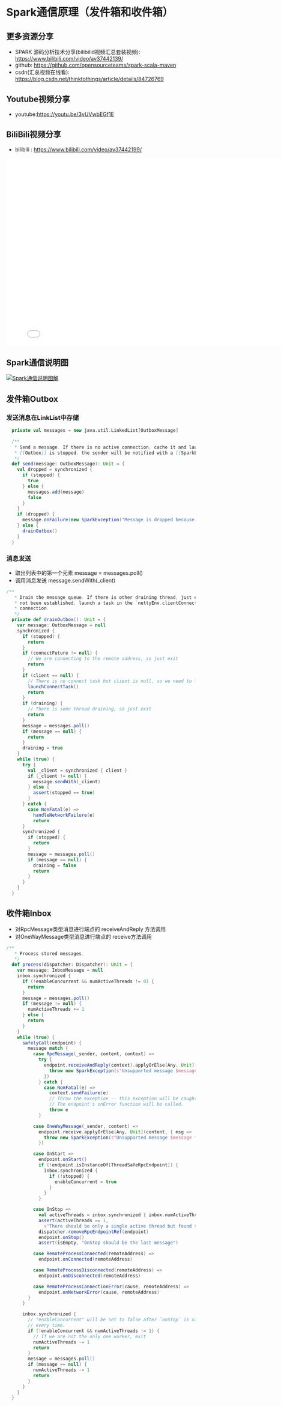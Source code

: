 # Spark通信原理（发件箱和收件箱）

## 更多资源分享
- SPARK 源码分析技术分享(bilibilid视频汇总套装视频): https://www.bilibili.com/video/av37442139/
- github: https://github.com/opensourceteams/spark-scala-maven
- csdn(汇总视频在线看): https://blog.csdn.net/thinktothings/article/details/84726769

## Youtube视频分享
- youtube:https://youtu.be/3vUVwbEGf1E​

## BiliBili视频分享
- bilibili : https://www.bilibili.com/video/av37442199/

<iframe   width="800" height="500" src="//player.bilibili.com/player.html?aid=37442199&page=1" scrolling="no" border="0" frameborder="no" framespacing="0" allowfullscreen="true"> </iframe>


## Spark通信说明图
[![Spark通信说明图解](https://github.com/opensourceteams/spark-scala-maven/blob/master/md/images/spark/Spark%E9%80%9A%E4%BF%A1(%E6%94%B6%E4%BB%B6%E7%AE%B1%E5%92%8C%E5%8F%91%E4%BB%B6%E7%AE%B1).png "Spark通信说明图解")](https://github.com/opensourceteams/spark-scala-maven/blob/master/md/images/spark/Spark%E9%80%9A%E4%BF%A1(%E6%94%B6%E4%BB%B6%E7%AE%B1%E5%92%8C%E5%8F%91%E4%BB%B6%E7%AE%B1).png "Spark通信说明图解")

## 发件箱Outbox
### 发送消息在LinkList中存储

```scala
  private val messages = new java.util.LinkedList[OutboxMessage]
  
  /**
   * Send a message. If there is no active connection, cache it and launch a new connection. If
   * [[Outbox]] is stopped, the sender will be notified with a [[SparkException]].
   */
  def send(message: OutboxMessage): Unit = {
    val dropped = synchronized {
      if (stopped) {
        true
      } else {
        messages.add(message)
        false
      }
    }
    if (dropped) {
      message.onFailure(new SparkException("Message is dropped because Outbox is stopped"))
    } else {
      drainOutbox()
    }
  }
```


### 消息发送
- 取出列表中的第一个元素 message = messages.poll()
- 调用消息发送 message.sendWith(_client)

```scala
/**
   * Drain the message queue. If there is other draining thread, just exit. If the connection has
   * not been established, launch a task in the `nettyEnv.clientConnectionExecutor` to setup the
   * connection.
   */
  private def drainOutbox(): Unit = {
    var message: OutboxMessage = null
    synchronized {
      if (stopped) {
        return
      }
      if (connectFuture != null) {
        // We are connecting to the remote address, so just exit
        return
      }
      if (client == null) {
        // There is no connect task but client is null, so we need to launch the connect task.
        launchConnectTask()
        return
      }
      if (draining) {
        // There is some thread draining, so just exit
        return
      }
      message = messages.poll()
      if (message == null) {
        return
      }
      draining = true
    }
    while (true) {
      try {
        val _client = synchronized { client }
        if (_client != null) {
          message.sendWith(_client)
        } else {
          assert(stopped == true)
        }
      } catch {
        case NonFatal(e) =>
          handleNetworkFailure(e)
          return
      }
      synchronized {
        if (stopped) {
          return
        }
        message = messages.poll()
        if (message == null) {
          draining = false
          return
        }
      }
    }
  }
```

## 收件箱Inbox
- 对RpcMessage类型消息进行端点的 receiveAndReply 方法调用
- 对OneWayMessage类型消息进行端点的 receive方法调用

```scala
/**
   * Process stored messages.
   */
  def process(dispatcher: Dispatcher): Unit = {
    var message: InboxMessage = null
    inbox.synchronized {
      if (!enableConcurrent && numActiveThreads != 0) {
        return
      }
      message = messages.poll()
      if (message != null) {
        numActiveThreads += 1
      } else {
        return
      }
    }
    while (true) {
      safelyCall(endpoint) {
        message match {
          case RpcMessage(_sender, content, context) =>
            try {
              endpoint.receiveAndReply(context).applyOrElse[Any, Unit](content, { msg =>
                throw new SparkException(s"Unsupported message $message from ${_sender}")
              })
            } catch {
              case NonFatal(e) =>
                context.sendFailure(e)
                // Throw the exception -- this exception will be caught by the safelyCall function.
                // The endpoint's onError function will be called.
                throw e
            }

          case OneWayMessage(_sender, content) =>
            endpoint.receive.applyOrElse[Any, Unit](content, { msg =>
              throw new SparkException(s"Unsupported message $message from ${_sender}")
            })

          case OnStart =>
            endpoint.onStart()
            if (!endpoint.isInstanceOf[ThreadSafeRpcEndpoint]) {
              inbox.synchronized {
                if (!stopped) {
                  enableConcurrent = true
                }
              }
            }

          case OnStop =>
            val activeThreads = inbox.synchronized { inbox.numActiveThreads }
            assert(activeThreads == 1,
              s"There should be only a single active thread but found $activeThreads threads.")
            dispatcher.removeRpcEndpointRef(endpoint)
            endpoint.onStop()
            assert(isEmpty, "OnStop should be the last message")

          case RemoteProcessConnected(remoteAddress) =>
            endpoint.onConnected(remoteAddress)

          case RemoteProcessDisconnected(remoteAddress) =>
            endpoint.onDisconnected(remoteAddress)

          case RemoteProcessConnectionError(cause, remoteAddress) =>
            endpoint.onNetworkError(cause, remoteAddress)
        }
      }

      inbox.synchronized {
        // "enableConcurrent" will be set to false after `onStop` is called, so we should check it
        // every time.
        if (!enableConcurrent && numActiveThreads != 1) {
          // If we are not the only one worker, exit
          numActiveThreads -= 1
          return
        }
        message = messages.poll()
        if (message == null) {
          numActiveThreads -= 1
          return
        }
      }
    }
  }
```
